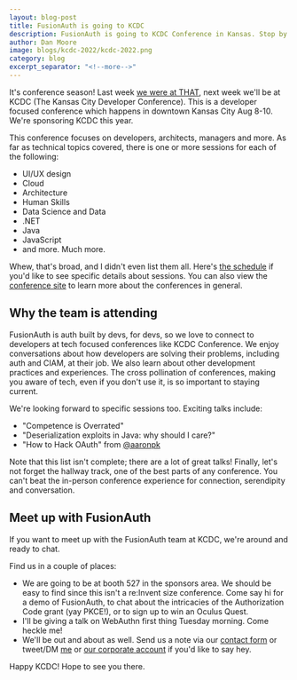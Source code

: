 ```yaml
---
layout: blog-post
title: FusionAuth is going to KCDC
description: FusionAuth is going to KCDC Conference in Kansas. Stop by and see us!
author: Dan Moore
image: blogs/kcdc-2022/kcdc-2022.png
category: blog
excerpt_separator: "<!--more-->"
---
```


It's conference season! Last week [we were at THAT](/blog/2022/07/25/see-you-at-that-conference), next week we'll be at KCDC (The Kansas City Developer Conference). This is a developer focused conference which happens in downtown Kansas City Aug 8-10. We're sponsoring KCDC this year.

<!--more-->

This conference focuses on developers, architects, managers and more. As far as technical topics covered, there is one or more sessions for each of the following:

* UI/UX design
* Cloud
* Architecture
* Human Skills
* Data Science and Data
* .NET
* Java
* JavaScript
* and more. Much more.

Whew, that's broad, and I didn't even list them all. Here's [the schedule](https://www.kcdc.info/sessions) if you'd like to see specific details about sessions. You can also view the [conference site](https://www.kcdc.info/) to learn more about the conferences in general.

## Why the team is attending

FusionAuth is auth built by devs, for devs, so we love to connect to developers at tech focused conferences like KCDC Conference. We enjoy conversations about how developers are solving their problems, including auth and CIAM, at their job. We also learn about other development practices and experiences. The cross pollination of conferences, making you aware of tech, even if you don't use it, is so important to staying current.

We're looking forward to specific sessions too. Exciting talks include:

* "Competence is Overrated"
* "Deserialization exploits in Java: why should I care?" 
* "How to Hack OAuth" from [@aaronpk](https://twitter.com/aaronpk/) 

Note that this list isn't complete; there are a lot of great talks! Finally, let's not forget the hallway track, one of the best parts of any conference. You can't beat the in-person conference experience for connection, serendipity and conversation.

## Meet up with FusionAuth

If you want to meet up with the FusionAuth team at KCDC, we're around and ready to chat.

Find us in a couple of places:

* We are going to be at booth 527 in the sponsors area. We should be easy to find since this isn't a re:Invent size conference. Come say hi for a demo of FusionAuth, to chat about the intricacies of the Authorization Code grant (yay PKCE!), or to sign up to win an Oculus Quest.
* I'll be giving a talk on WebAuthn first thing Tuesday morning. Come heckle me!
* We'll be out and about as well. Send us a note via our [contact form](/contact) or tweet/DM [me](https://twitter.com/mooreds) or [our corporate account](https://twitter.com/fusionauth) if you'd like to say hey.

Happy KCDC! Hope to see you there.
